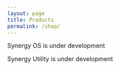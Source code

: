 ```yaml
---
layout: page
title: Products
permalink: /shop/
---
```


Synergy OS is under development

Synergy Utility is under development
